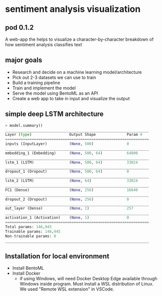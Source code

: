 # sentiment analysis visualization
## pod 0.1.2
A web-app the helps to visualize a character-by-character breakdown of how sentiment analysis classifies text

## major goals
* Research and decide on a machine learning model/architecture
* Pick out 2-3 datasets we can use to train
* Build a training pipeline
* Train and implement the model
* Serve the model using BentoML as an API
* Create a web app to take in input and visualize the output

## simple deep LSTM architecture
```python
> model.summary()
_________________________________________________________________
Layer (type)                 Output Shape              Param #
=================================================================
inputs (InputLayer)          (None, 500)               0
_________________________________________________________________
embedding_1 (Embedding)      (None, 500, 64)           64000
_________________________________________________________________
lstm_1 (LSTM)                (None, 500, 64)           33024
_________________________________________________________________
dropout_1 (Dropout)          (None, 500, 64)           0
_________________________________________________________________
lstm_2 (LSTM)                (None, 64)                33024
_________________________________________________________________
FC1 (Dense)                  (None, 256)               16640
_________________________________________________________________
dropout_2 (Dropout)          (None, 256)               0
_________________________________________________________________
out_layer (Dense)            (None, 1)                 257
_________________________________________________________________
activation_1 (Activation)    (None, 1)                 0
=================================================================
Total params: 146,945
Trainable params: 146,945
Non-trainable params: 0
_________________________________________________________________
```
## Installation for local environment
* Install BentoML
* Install Docker 
  * if using Windows, will need Docker Desktop Edge available through Windows inside program. Must install a WSL distribution of Linux. We used "Remote WSL extension" in VSCode. 
